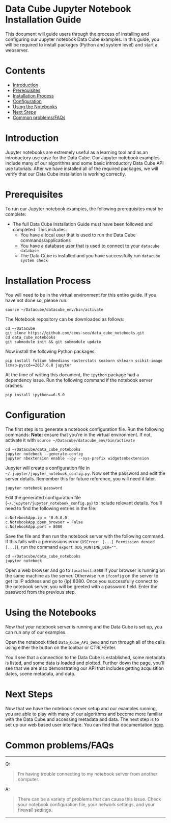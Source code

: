 ﻿Data Cube Jupyter Notebook Installation Guide
=================

This document will guide users through the process of installing and configuring our Jupyter notebook Data Cube examples. In this guide, you will be required to install packages (Python and system level) and start a webserver.

Contents
=================

  * [Introduction](#introduction)
  * [Prerequisites](#prerequisites)
  * [Installation Process](#installation_process)
  * [Configuration](#configuration)
  * [Using the Notebooks](#using_notebooks)
  * [Next Steps](#next_steps)
  * [Common problems/FAQs](#faqs)

<a name="introduction"></a> Introduction
========  
Jupyter notebooks are extremely useful as a learning tool and as an introductory use case for the Data Cube. Our Jupyter notebook examples include many of our algorithms and some basic introductory Data Cube API use tutorials. After we have installed all of the required packages, we will verify that our Data Cube installation is working correctly.  

<a name="prerequisites"></a> Prerequisites
========  

To run our Jupyter notebook examples, the following prerequisites must be complete:

* The full Data Cube Installation Guide must have been followed and completed. This includes:
  * You have a local user that is used to run the Data Cube commands/applications
  * You have a database user that is used to connect to your `datacube database`
  * The Data Cube is installed and you have successfully run `datacube system check`

<a name="installation_process"></a> Installation Process
========  

You will need to be in the virtual environment for this entire guide. If you have not done so, please run:

```
source ~/Datacube/datacube_env/bin/activate
```

The Notebook repository can be downloaded as follows:
```
cd ~/Datacube
git clone https://github.com/ceos-seo/data_cube_notebooks.git
cd data_cube_notebooks
git submodule init && git submodule update
```

Now install the following Python packages:

```
pip install folium hdmedians rasterstats seaborn sklearn scikit-image lcmap-pyccd==2017.6.8 jupyter
```

At the time of writing this document, the `ipython` package had a dependency issue.
Run the following command if the notebook server crashes.

```
pip install ipython==6.5.0
``` 

<a name="configuration"></a> Configuration
========  

The first step is to generate a notebook configuration file. Run the following commands:
<b>Note:</b> ensure that you're in the virtual environment. If not, activate it with `source ~/Datacube/datacube_env/bin/activate`

```
cd ~/Datacube/data_cube_notebooks
jupyter notebook --generate-config
jupyter nbextension enable --py --sys-prefix widgetsnbextension
```

Jupyter will create a configuration file in `~/.jupyter/jupyter_notebook_config.py`. Now set the password and edit the server details.  Remember this for future reference, you will need it later.

```
jupyter notebook password
```

Edit the generated configuration file (`~/.jupyter/jupyter_notebook_config.py`) to include relevant details. 
You'll need to find the following entries in the file:

```
c.NotebookApp.ip = '0.0.0.0'
c.NotebookApp.open_browser = False
c.NotebookApp.port = 8080
```

Save the file and then run the notebook server with the following command.
If this fails with a permissions error (`OSError: [...] Permission denied [...]`),
run the command `export XDG_RUNTIME_DIR=""`.

```
cd ~/Datacube/data_cube_notebooks
jupyter notebook
```

Open a web browser and go to `localhost:8080` if your browser is running on the same machine as the server. 
Otherwise run `ifconfig` on the server to get its IP address and go to {ip}:8080. Once you successfully connect to the notebook server, you will be greeted with a password field. Enter the password from the previous step.

<a name="using_notebooks"></a> Using the Notebooks
========  

Now that your notebook server is running and the Data Cube is set up, you can run any of our examples.

Open the notebook titled `Data_Cube_API_Demo` and run through all of the cells using either the button on the toolbar or CTRL+Enter.

You'll see that a connection to the Data Cube is established, some metadata is listed, and some data is loaded and plotted. Further down the page, you'll see that we are also demonstrating our API that includes getting acquisition dates, scene metadata, and data.

<a name="next_steps"></a> Next Steps
========  

Now that we have the notebook server setup and our examples running, you are able to play with many of our algorithms and become more familiar with the Data Cube and accessing metadata and data. The next step is to set up our web based user interface. You can find that documentation [here](./ui_install.md).

<a name="faqs"></a> Common problems/FAQs
========  
----  

Q: 	
 >I’m having trouble connecting to my notebook server from another computer.

A:  
>	There can be a variety of problems that can cause this issue. Check your notebook configuration file, your network settings, and your firewall settings.

---
